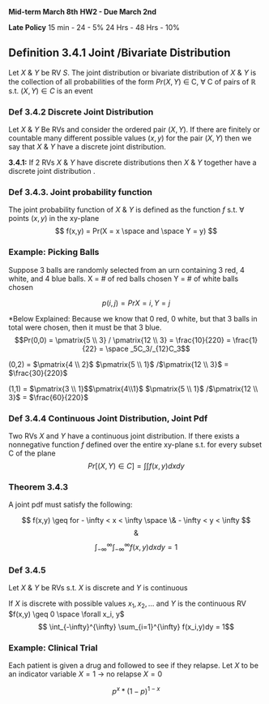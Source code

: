 **Mid-term March 8th**
**HW2 - Due March 2nd**

**Late Policy**
15 min - 24 - 5%
24 Hrs - 48 Hrs - 10%




## Definition 3.4.1 Joint /Bivariate Distribution
Let $X$ & $Y$ be RV $S$. The joint distribution or bivariate distribution of  $X$ & $Y$ is the collection of all probabilities of the form $Pr(X,Y)$ $\in$  C, $\forall$ C of pairs of $\mathbb{R}$  s.t. ${(X,Y) \in C}$ is an event



### Def 3.4.2 Discrete Joint Distribution

Let $X$ & $Y$ Be RVs and consider the ordered pair $(X,Y)$. If there are finitely or countable many different possible values $(x, y)$ for the pair $(X, Y)$ then we say that $X$ & $Y$ have a discrete joint distribution.


**3.4.1:** If 2 RVs $X$ & $Y$ have discrete distributions then $X$ & $Y$ together have a discrete joint distribution .

### Def 3.4.3. Joint probability function
The joint probability function of $X$ & $Y$ is defined as the function $f$ s.t. $\forall$ points $(x,y)$ in the xy-plane
$$ f(x,y) = Pr(X = x \space and \space Y = y) $$ 

### Example: Picking Balls
Suppose 3 balls are randomly selected from an urn containing 3 red, 4 white, and 4 blue balls.
X = # of red balls chosen
Y = # of white balls chosen

$$p(i,j) = Pr{X=i, Y =j}$$ 

*Below Explained: Because we know that 0 red, 0 white, but that 3 balls in total were chosen, then it must be that 3 blue.
$$Pr(0,0) = \pmatrix{5 \\ 3} / \pmatrix{12 \\ 3} = \frac{10}{220} = \frac{1}{22} = \space _5C_3/_{12}C_3$$




(0,2) = $\pmatrix{4 \\ 2}$ $\pmatrix{5 \\ 1}$ /$\pmatrix{12 \\ 3}$ = $\frac{30}{220}$

(1,1) = $\pmatrix{3 \\ 1}$$\pmatrix{4\\1}$ $\pmatrix{5 \\ 1}$ /$\pmatrix{12 \\ 3}$  = $\frac{60}{220}$


### Def 3.4.4 Continuous Joint Distribution, Joint Pdf

Two RVs $X$ and $Y$ have a continuous joint distribution. If there exists a nonnegative function $f$ defined over the entire xy-plane s.t. for every subset C of the plane 
$$ Pr[(X, Y) \in C] = \int \int f(x,y)dx dy $$ 

### Theorem 3.4.3 
A joint pdf must satisfy the following:

$$ f(x,y) \geq for - \infty < x < \infty \space \& -  \infty < y < \infty  $$
$$ \& $$
$$ \int_{-\infty}^{\infty} \int_{-\infty}^{\infty} f(x,y)dxdy = 1$$





### Def 3.4.5
Let $X$ & $Y$ be RVs s.t. $X$ is discrete and $Y$ is continuous 




If $X$ is discrete with possible values $x_1, x_2 , …$ and $Y$ is the continuous RV $f(x,y) \geq 0 \space \forall x_i, y$ 
$$ \int_{-\infty}^{\infty} \sum_{i=1}^{\infty} f(x_i,y)dy = 1$$


### Example: Clinical Trial 
Each patient is given a drug and followed to see if they relapse. Let $X$ to be an indicator variable $X = 1$  &rarr; no relapse $X =  0$


$$ p^x *(1-p)^{1-x} $$
